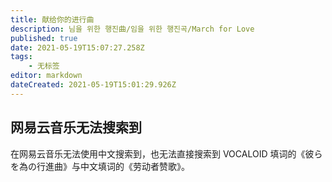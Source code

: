 ```yaml
---
title: 献给你的进行曲
description: 님을 위한 행진曲/임을 위한 행진곡/March for Love
published: true
date: 2021-05-19T15:07:27.258Z
tags:
    - 无标签
editor: markdown
dateCreated: 2021-05-19T15:01:29.926Z
---
```


## 网易云音乐无法搜索到

在网易云音乐无法使用中文搜索到，也无法直接搜索到 VOCALOID 填词的《彼らを為の行進曲》与中文填词的《劳动者赞歌》。
